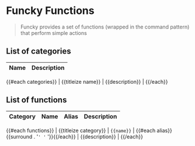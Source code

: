 # Funcky Functions

> Funcky provides a set of functions (wrapped in the command pattern) that perform simple actions

## List of categories

| Name | Description |
|-|-|
{{#each categories}}
| {{titleize name}} | {{description}} |
{{/each}}

## List of functions

| Category | Name | Alias | Description |
|-|-|-|-|
{{#each functions}}
| {{titleize category}} | `{{name}}` | {{#each alias}}{{surround . '`' '` '}}{{/each}} | {{description}} |
{{/each}}
